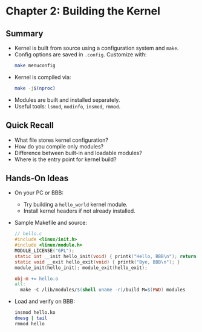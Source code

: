 # Chapter 2: Building the Kernel

## Summary
- Kernel is built from source using a configuration system and `make`.
- Config options are saved in `.config`. Customize with:
  ```bash
  make menuconfig
  ```
- Kernel is compiled via:
  ```bash
  make -j$(nproc)
  ```
- Modules are built and installed separately.
- Useful tools: `lsmod`, `modinfo`, `insmod`, `rmmod`.

## Quick Recall
- What file stores kernel configuration?
- How do you compile only modules?
- Difference between built-in and loadable modules?
- Where is the entry point for kernel build?

## Hands-On Ideas
- On your PC or BBB:
  - Try building a `hello_world` kernel module.
  - Install kernel headers if not already installed.
- Sample Makefile and source:
  ```c
  // hello.c
  #include <linux/init.h>
  #include <linux/module.h>
  MODULE_LICENSE("GPL");
  static int __init hello_init(void) { printk("Hello, BBB\n"); return 0; }
  static void __exit hello_exit(void) { printk("Bye, BBB\n"); }
  module_init(hello_init); module_exit(hello_exit);
  ```
  ```Makefile
  obj-m += hello.o
  all:
    make -C /lib/modules/$(shell uname -r)/build M=$(PWD) modules
  ```

- Load and verify on BBB:
  ```bash
  insmod hello.ko
  dmesg | tail
  rmmod hello
  ```
